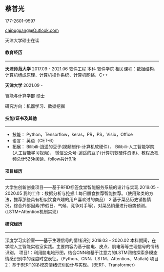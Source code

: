 ## 蔡普光
177-2601-9597

caipuguang@Outlook.com 

天津大学硕士在读         

#### 教育经历

---

**天津师范大学**		2017.09  - 2021.06
软件工程 本科 软件学院
相关课程：数据结构、计算机组成原理、计算机操作系统、计算机网络、C++

**天津大学**				2021.09 - 

智能与计算学部 硕士

研究方向：机器学习、数据挖掘

#### 技能/证书及其他

---

- 技能： Python，Tensorflow，keras，PR，PS，Visio，Office
- 语言： 英语（CET-6）
- 拓展： Bilibili-逍遥的豆子(视频制作-计算机软硬件）、 Bilibili-人工智能学院(人工智能学习视频)、 微信公众号-逍遥的豆子(计算机软硬件资讯)、教程及视频总计525k阅读、follow共计9.1k

#### 项目经历

---

大学生创新创业项目——基于RFID标签食堂智能服务系统的设计与实现		2019.05  - 2020.05
我的工作：数据分析与挖掘
1.每日膳食推荐智能推荐。（使用聚类的方法，推荐那些具有相似饮食兴趣的用户喜欢过的商品）
2.基于菜品历史销售情况，综合外部因素(节假日、气候、竞争对手等)，对菜品销量进行趋势预测。(LSTM+Attention机制实现）

#### 研究经历

---

深度学习实验室——基于生理信号的情绪识别		2019.03  - 2020.02
本科期间，在学院人工智能实验室实践。主要内容为基于脑电、皮点、肌电等等生理信号的情绪识别。
项目1：利用脑电地形图，结合CNN和基于注意力的LSTM网络探索多模态情感识别中的深度时空表征。（Python、CNN、LSTM、Attention、Matlab)
项目2：基于BERT的多模态情绪识别设计与实现。（BERT、Transformer)

